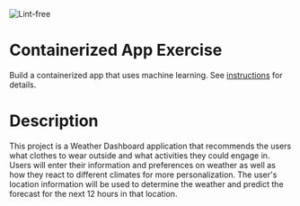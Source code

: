 ![Lint-free](https://github.com/nyu-software-engineering/containerized-app-exercise/actions/workflows/lint.yml/badge.svg)

# Containerized App Exercise

Build a containerized app that uses machine learning. See [instructions](./instructions.md) for details.

# Description

This project is a Weather Dashboard application that recommends the users what clothes to wear outside and what activities they could engage in. Users will enter their information and preferences on weather as well as how they react to different climates for more personalization. The user's location information will be used to determine the weather and predict the forecast for the next 12 hours in that location.
